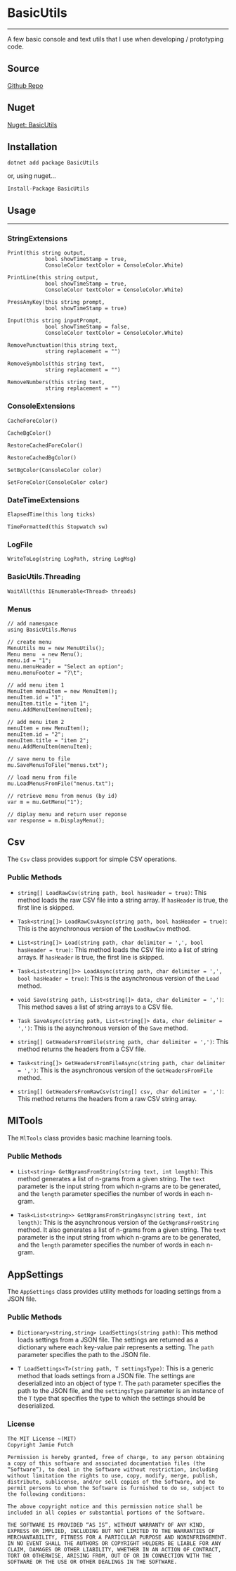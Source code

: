 # BasicUtils
--------
A few basic console and text utils that I use when developing / prototyping code.

## Source
[Github Repo](https://github.com/jamiefutch/BasicUtils)

## Nuget
[Nuget: BasicUtils](https://www.nuget.org/packages/BasicUtils/)

## Installation
```
dotnet add package BasicUtils
```
or, using nuget...
```
Install-Package BasicUtils
```



## Usage
--------
### StringExtensions
```
Print(this string output, 
            bool showTimeStamp = true,
            ConsoleColor textColor = ConsoleColor.White)

PrintLine(this string output,
            bool showTimeStamp = true,
            ConsoleColor textColor = ConsoleColor.White)

PressAnyKey(this string prompt, 
            bool showTimeStamp = true)

Input(this string inputPrompt,
            bool showTimeStamp = false,
            ConsoleColor textColor = ConsoleColor.White)

RemovePunctuation(this string text,
            string replacement = "")

RemoveSymbols(this string text,
            string replacement = "")

RemoveNumbers(this string text,
            string replacement = "")
```
### ConsoleExtensions
```
CacheForeColor()

CacheBgColor()

RestoreCachedForeColor()

RestoreCachedBgColor()

SetBgColor(ConsoleColor color)

SetForeColor(ConsoleColor color)
```
### DateTimeExtensions
```
ElapsedTime(this long ticks)

TimeFormatted(this Stopwatch sw)
```
### LogFile
```
WriteToLog(string LogPath, string LogMsg)
```
### BasicUtils.Threading
```
WaitAll(this IEnumerable<Thread> threads)
```
### Menus
```
// add namespace
using BasicUtils.Menus

// create menu
MenuUtils mu = new MenuUtils();
Menu menu  = new Menu();
menu.id = "1";
menu.menuHeader = "Select an option";
menu.menuFooter = "?\t";

// add menu item 1
MenuItem menuItem = new MenuItem();
menuItem.id = "1";
menuItem.title = "item 1";
menu.AddMenuItem(menuItem);

// add menu item 2
menuItem = new MenuItem();
menuItem.id = "2";
menuItem.title = "item 2";
menu.AddMenuItem(menuItem);

// save menu to file
mu.SaveMenusToFile("menus.txt");

// load menu from file
mu.LoadMenusFromFile("menus.txt");

// retrieve menu from menus (by id)
var m = mu.GetMenu("1");

// diplay menu and return user reponse
var response = m.DisplayMenu();
```

## Csv

The `Csv` class provides support for simple CSV operations.

### Public Methods

- `string[] LoadRawCsv(string path, bool hasHeader = true)`: This method loads the raw CSV file into a string array. If `hasHeader` is true, the first line is skipped.

- `Task<string[]> LoadRawCsvAsync(string path, bool hasHeader = true)`: This is the asynchronous version of the `LoadRawCsv` method.

- `List<string[]> Load(string path, char delimiter = ',', bool hasHeader = true)`: This method loads the CSV file into a list of string arrays. If `hasHeader` is true, the first line is skipped.

- `Task<List<string[]>> LoadAsync(string path, char delimiter = ',', bool hasHeader = true)`: This is the asynchronous version of the `Load` method.

- `void Save(string path, List<string[]> data, char delimiter = ',')`: This method saves a list of string arrays to a CSV file.

- `Task SaveAsync(string path, List<string[]> data, char delimiter = ',')`: This is the asynchronous version of the `Save` method.

- `string[] GetHeadersFromFile(string path, char delimiter = ',')`: This method returns the headers from a CSV file.

- `Task<string[]> GetHeadersFromFileAsync(string path, char delimiter = ',')`: This is the asynchronous version of the `GetHeadersFromFile` method.

- `string[] GetHeadersFromRawCsv(string[] csv, char delimiter = ',')`: This method returns the headers from a raw CSV string array.


## MlTools

The `MlTools` class provides basic machine learning tools.

### Public Methods

- `List<string> GetNgramsFromString(string text, int length)`: This method generates a list of n-grams from a given string. The `text` parameter is the input string from which n-grams are to be generated, and the `length` parameter specifies the number of words in each n-gram.

- `Task<List<string>> GetNgramsFromStringAsync(string text, int length)`: This is the asynchronous version of the `GetNgramsFromString` method. It also generates a list of n-grams from a given string. The `text` parameter is the input string from which n-grams are to be generated, and the `length` parameter specifies the number of words in each n-gram.


## AppSettings

The `AppSettings` class provides utility methods for loading settings from a JSON file.

### Public Methods

- `Dictionary<string,string> LoadSettings(string path)`: This method loads settings from a JSON file. The settings are returned as a dictionary where each key-value pair represents a setting. The `path` parameter specifies the path to the JSON file.

- `T LoadSettings<T>(string path, T settingsType)`: This is a generic method that loads settings from a JSON file. The settings are deserialized into an object of type `T`. The `path` parameter specifies the path to the JSON file, and the `settingsType` parameter is an instance of the `T` type that specifies the type to which the settings should be deserialized.


### License
```
The MIT License ~(MIT)
Copyright Jamie Futch

Permission is hereby granted, free of charge, to any person obtaining a copy of this software and associated documentation files (the “Software”), to deal in the Software without restriction, including without limitation the rights to use, copy, modify, merge, publish, distribute, sublicense, and/or sell copies of the Software, and to permit persons to whom the Software is furnished to do so, subject to the following conditions:

The above copyright notice and this permission notice shall be included in all copies or substantial portions of the Software.

THE SOFTWARE IS PROVIDED “AS IS”, WITHOUT WARRANTY OF ANY KIND, EXPRESS OR IMPLIED, INCLUDING BUT NOT LIMITED TO THE WARRANTIES OF MERCHANTABILITY, FITNESS FOR A PARTICULAR PURPOSE AND NONINFRINGEMENT. IN NO EVENT SHALL THE AUTHORS OR COPYRIGHT HOLDERS BE LIABLE FOR ANY CLAIM, DAMAGES OR OTHER LIABILITY, WHETHER IN AN ACTION OF CONTRACT, TORT OR OTHERWISE, ARISING FROM, OUT OF OR IN CONNECTION WITH THE SOFTWARE OR THE USE OR OTHER DEALINGS IN THE SOFTWARE.
```